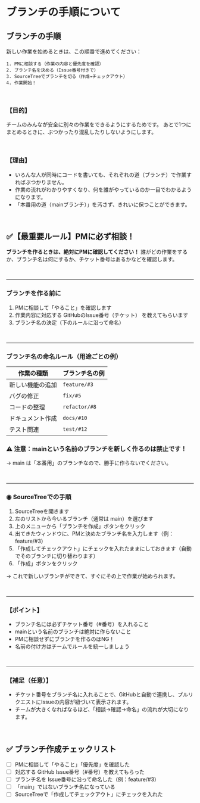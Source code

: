 # ブランチの手順について
## ブランチの手順
新しい作業を始めるときは、この順番で進めてください：
```
1. PMに相談する（作業の内容と優先度を確認）
2. ブランチ名を決める（Issue番号付きで）
3. SourceTreeでブランチを切る（作成→チェックアウト）
4. 作業開始！
```

<br>


### 【目的】

チームのみんなが安全に別々の作業をできるようにするためです。
あとで1つにまとめるときに、ぶつかったり混乱したりしないようにします。

<br>


### 【理由】
- いろんな人が同時にコードを書いても、それぞれの道（ブランチ）で作業すればぶつかりません。
- 作業の流れがわかりやすくなり、何を誰がやっているのか一目でわかるようになります。
- 「本番用の道（mainブランチ）」を汚さず、きれいに保つことができます。


<br>


## ✅【最重要ルール】PMに必ず相談！

**ブランチを作るときは、絶対にPMに確認してください！**
誰がどの作業をするか、ブランチ名は何にするか、チケット番号はあるかなどを確認します。

<br>


---

### ブランチを作る前に
1.	PMに相談して「やること」を確認します
2.	作業内容に対応する GitHubのIssue番号（チケット） を教えてもらいます
3.	ブランチ名の決定（下のルールに沿って命名）


<br>


---

### ブランチ名の命名ルール（用途ごとの例）

| 作業の種類       | ブランチ名の例     |
|------------------|--------------------|
| 新しい機能の追加 | `feature/#3`       |
| バグの修正       | `fix/#5`           |
| コードの整理     | `refactor/#8`      |
| ドキュメント作成 | `docs/#10`         |
| テスト関連       | `test/#12`         |

### ⚠️ 注意：mainという名前のブランチを新しく作るのは禁止です！
→ main は「本番用」のブランチなので、勝手に作らないでください。


<br>


---

### ◉ SourceTreeでの手順
1.	SourceTreeを開きます
2.	左のリストから今いるブランチ（通常は main）を選びます
3.	上のメニューから「ブランチを作成」ボタンをクリック
4.	出てきたウィンドウに、PMと決めたブランチ名を入力します（例：feature/#3）
5.	「作成してチェックアウト」にチェックを入れたままにしておきます（自動でそのブランチに切り替わります）
6.	「作成」ボタンをクリック

→ これで新しいブランチができて、すぐにその上で作業が始められます。


<br>


---

### 【ポイント】
- ブランチ名には必ずチケット番号（#番号）を入れること
- mainという名前のブランチは絶対に作らないこと
- PMに相談せずにブランチを作るのはNG！
- 名前の付け方はチームでルールを統一しましょう


<br>


---

### 【補足（任意）】
- チケット番号をブランチ名に入れることで、GitHubと自動で連携し、プルリクエストにIssueの内容が紐づいて表示されます。
- チームが大きくなればなるほど、「相談→確認→命名」の流れが大切になります。

<br>


## ✅ ブランチ作成チェックリスト
- [ ] PMに相談して「やること」「優先度」を確認した
- [ ] 対応する GitHub Issue番号（#番号）を教えてもらった
- [ ] ブランチ名を Issue番号に沿って命名した（例：feature/#3）
- [ ] 「main」ではないブランチ名になっている
- [ ] SourceTreeで「作成してチェックアウト」にチェックを入れた
